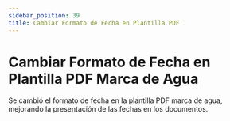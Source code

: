 ```yaml
---
sidebar_position: 39
title: Cambiar Formato de Fecha en Plantilla PDF
---
```


# Cambiar Formato de Fecha en Plantilla PDF Marca de Agua

Se cambió el formato de fecha en la plantilla PDF marca de agua, mejorando la presentación de las fechas en los documentos.
